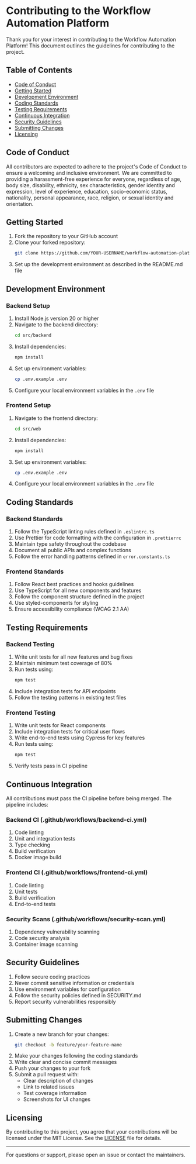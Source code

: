 # Contributing to the Workflow Automation Platform

Thank you for your interest in contributing to the Workflow Automation Platform! This document outlines the guidelines for contributing to the project.

## Table of Contents
- [Code of Conduct](#code-of-conduct)
- [Getting Started](#getting-started)
- [Development Environment](#development-environment)
- [Coding Standards](#coding-standards)
- [Testing Requirements](#testing-requirements)
- [Continuous Integration](#continuous-integration)
- [Security Guidelines](#security-guidelines)
- [Submitting Changes](#submitting-changes)
- [Licensing](#licensing)

## Code of Conduct

All contributors are expected to adhere to the project's Code of Conduct to ensure a welcoming and inclusive environment. We are committed to providing a harassment-free experience for everyone, regardless of age, body size, disability, ethnicity, sex characteristics, gender identity and expression, level of experience, education, socio-economic status, nationality, personal appearance, race, religion, or sexual identity and orientation.

## Getting Started

1. Fork the repository to your GitHub account
2. Clone your forked repository:
   ```bash
   git clone https://github.com/YOUR-USERNAME/workflow-automation-platform.git
   ```
3. Set up the development environment as described in the README.md file

## Development Environment

### Backend Setup
1. Install Node.js version 20 or higher
2. Navigate to the backend directory:
   ```bash
   cd src/backend
   ```
3. Install dependencies:
   ```bash
   npm install
   ```
4. Set up environment variables:
   ```bash
   cp .env.example .env
   ```
5. Configure your local environment variables in the `.env` file

### Frontend Setup
1. Navigate to the frontend directory:
   ```bash
   cd src/web
   ```
2. Install dependencies:
   ```bash
   npm install
   ```
3. Set up environment variables:
   ```bash
   cp .env.example .env
   ```
4. Configure your local environment variables in the `.env` file

## Coding Standards

### Backend Standards
1. Follow the TypeScript linting rules defined in `.eslintrc.ts`
2. Use Prettier for code formatting with the configuration in `.prettierrc`
3. Maintain type safety throughout the codebase
4. Document all public APIs and complex functions
5. Follow the error handling patterns defined in `error.constants.ts`

### Frontend Standards
1. Follow React best practices and hooks guidelines
2. Use TypeScript for all new components and features
3. Follow the component structure defined in the project
4. Use styled-components for styling
5. Ensure accessibility compliance (WCAG 2.1 AA)

## Testing Requirements

### Backend Testing
1. Write unit tests for all new features and bug fixes
2. Maintain minimum test coverage of 80%
3. Run tests using:
   ```bash
   npm test
   ```
4. Include integration tests for API endpoints
5. Follow the testing patterns in existing test files

### Frontend Testing
1. Write unit tests for React components
2. Include integration tests for critical user flows
3. Write end-to-end tests using Cypress for key features
4. Run tests using:
   ```bash
   npm test
   ```
5. Verify tests pass in CI pipeline

## Continuous Integration

All contributions must pass the CI pipeline before being merged. The pipeline includes:

### Backend CI (.github/workflows/backend-ci.yml)
1. Code linting
2. Unit and integration tests
3. Type checking
4. Build verification
5. Docker image build

### Frontend CI (.github/workflows/frontend-ci.yml)
1. Code linting
2. Unit tests
3. Build verification
4. End-to-end tests

### Security Scans (.github/workflows/security-scan.yml)
1. Dependency vulnerability scanning
2. Code security analysis
3. Container image scanning

## Security Guidelines

1. Follow secure coding practices
2. Never commit sensitive information or credentials
3. Use environment variables for configuration
4. Follow the security policies defined in SECURITY.md
5. Report security vulnerabilities responsibly

## Submitting Changes

1. Create a new branch for your changes:
   ```bash
   git checkout -b feature/your-feature-name
   ```
2. Make your changes following the coding standards
3. Write clear and concise commit messages
4. Push your changes to your fork
5. Submit a pull request with:
   - Clear description of changes
   - Link to related issues
   - Test coverage information
   - Screenshots for UI changes

## Licensing

By contributing to this project, you agree that your contributions will be licensed under the MIT License. See the [LICENSE](LICENSE) file for details.

---

For questions or support, please open an issue or contact the maintainers.